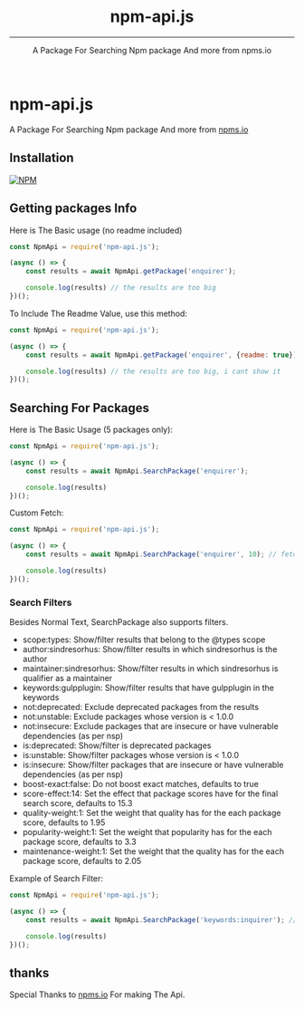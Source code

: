 <h1 align="center">npm-api.js</h1>
<hr>
<p align="center">A Package For Searching Npm package And more from npms.io</p>
<br>

# npm-api.js
A Package For Searching Npm package And more from [npms.io](https://npms.io)
## Installation
[![NPM](https://nodei.co/npm/npm-api.js.png)](https://nodei.co/npm/npm-api.js/)
## Getting packages Info
Here is The Basic usage (no readme included)
```js
const NpmApi = require('npm-api.js');

(async () => {
    const results = await NpmApi.getPackage('enquirer');

    console.log(results) // the results are too big
})();
```
To Include The Readme Value, use this method:
```js
const NpmApi = require('npm-api.js');

(async () => {
    const results = await NpmApi.getPackage('enquirer', {readme: true});

    console.log(results) // the results are too big, i cant show it
})();
```
## Searching For Packages
Here is The Basic Usage (5 packages only):
```js
const NpmApi = require('npm-api.js');

(async () => {
    const results = await NpmApi.SearchPackage('enquirer');

    console.log(results) 
})();
```
Custom Fetch:
```js
const NpmApi = require('npm-api.js');

(async () => {
    const results = await NpmApi.SearchPackage('enquirer', 10); // fetch 10 packages, Default is 5

    console.log(results) 
})();
```
### Search Filters
Besides Normal Text, SearchPackage also supports filters. 
- scope:types: Show/filter results that belong to the @types scope
- author:sindresorhus: Show/filter results in which sindresorhus is the author
- maintainer:sindresorhus: Show/filter results in which sindresorhus is qualifier as a maintainer
- keywords:gulpplugin: Show/filter results that have gulpplugin in the keywords
- not:deprecated: Exclude deprecated packages from the results
- not:unstable: Exclude packages whose version is < 1.0.0
- not:insecure: Exclude packages that are insecure or have vulnerable dependencies (as per nsp)
- is:deprecated: Show/filter is deprecated packages
- is:unstable: Show/filter packages whose version is < 1.0.0
- is:insecure: Show/filter packages that are insecure or have vulnerable dependencies (as per nsp)
- boost-exact:false: Do not boost exact matches, defaults to true
- score-effect:14: Set the effect that package scores have for the final search score, defaults to 15.3
- quality-weight:1: Set the weight that quality has for the each package score, defaults to 1.95
- popularity-weight:1: Set the weight that popularity has for the each package score, defaults to 3.3
- maintenance-weight:1: Set the weight that the quality has for the each package score, defaults to 2.05

Example of Search Filter:
```js
const NpmApi = require('npm-api.js');

(async () => {
    const results = await NpmApi.SearchPackage('keywords:inquirer'); // getting the Package that Have the keyword "inquirer"

    console.log(results) 
})();
```
## thanks
Special Thanks to [npms.io](https://npms.io) For making The Api.